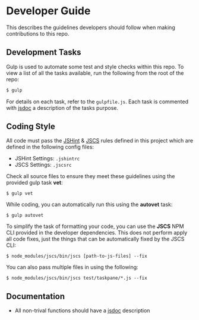 # Developer Guide

This describes the guidelines developers should follow when making contributions to this repo.  

## Development Tasks

Gulp is used to automate some test and style checks within this repo. To view a list of all the tasks available, run the following from the root of the repo:

```bash
$ gulp
```

For details on each task, refer to the `gulpfile.js`.  Each task is commented with [jsdoc](http://usejsdoc.org/) a description of the tasks purpose.

## Coding Style

All code must pass the [JSHint](http://www.jshint.com) & [JSCS](http://jscs.info) rules defined in this project which are defined in the following config files:

- JSHint Settings: `.jshintrc`
- JSCS Settings: `.jscsrc`

Check all source files to ensure they meet these guidelines using the provided gulp task **vet**:

```
$ gulp vet
```

While coding, you can automatically run this using the **autovet** task:

```
$ gulp autovet
```

To simplify the task of formatting your code, you can use the **JSCS** NPM CLI provided in the developer dependencies. This does not perform apply all code fixes, just the things that can be automatically fixed by the JSCS CLI:

```
$ node_modules/jscs/bin/jscs [path-to-js-files] --fix
```

You can also pass multiple files in using the following:

```
$ node_modules/jscs/bin/jscs test/taskpane/*.js --fix
```

## Documentation

- All non-trival functions should have a [jsdoc](http://usejsdoc.org/) description